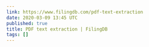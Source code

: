 ```yaml
---
link: https://www.filingdb.com/pdf-text-extraction
date: 2020-03-09 13:45 UTC
published: true
title: PDF text extraction | FilingDB
tags: []
---
```



